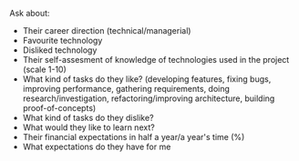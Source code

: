 Ask about:

* Their career direction (technical/managerial)	
* Favourite technology	
* Disliked technology	
* Their self-assesment of knowledge of technologies used in the project (scale 1-10)	
* What kind of tasks do they like? (developing features, fixing bugs, improving performance, gathering requirements, doing research/investigation, refactoring/improving architecture, building proof-of-concepts)	
* What kind of tasks do they dislike?	
* What would they like to learn next?	
* Their financial expectations in half a year/a year's time (%)	
* What expectations do they have for me	
